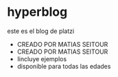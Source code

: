 # hyperblog
este es el blog de platzi
* CREADO POR MATIAS SEITOUR
* CREADO POR MATIAS SEITOUR
* Iincluye ejemplos
* disponible para todas las edades
